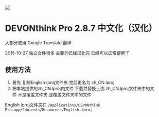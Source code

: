 ![](http://www.devontechnologies.com/typo3temp/pics/0576cc2cfa.png)

# DEVONthink Pro 2.8.7 中文化（汉化）

大部分使用 Google Translate 翻译


2015-10-27 独立文件很多 主要的已经汉化完 已经可以正常使用了

## 使用方法
1. 首先 复制English.lproj文件夹 完后更名为 zh_CN.lproj
2. 把本站提供的zh_CN.lproj内文件 下载并替换上面 zh_CN.lproj文件夹中的文件 不是覆盖文件夹 是覆盖文件夹中的文件

English.lproj文件夹在
`/Applications/DEVONthink Pro.app/Contents/Resources/English.lproj`

